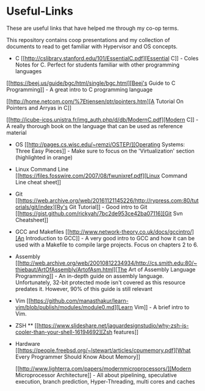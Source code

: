 # Useful-Links
These are useful links that have helped me through my co-op terms.


This repository contains coop presentations and my collection of documents to read to get familiar with Hypervisor and OS concepts.

* C
[[http://cslibrary.stanford.edu/101/EssentialC.pdf][Essential C]] - Coles Notes for C. Perfect for students familiar with other programming languages

[[https://beej.us/guide/bgc/html/single/bgc.html][Beej's Guide to C Programming]] - A great intro to C programming language

[[http://home.netcom.com/%7Etjensen/ptr/pointers.htm][A Tutorial On Pointers and Arryas in C]]

[[http://icube-icps.unistra.fr/img_auth.php/d/db/ModernC.pdf][Modern C]] - A really thorough book on the language that can be used as reference material
* OS
  [[http://pages.cs.wisc.edu/~remzi/OSTEP/][Operating Systems: Three Easy Pieces]] - Make sure to focus on the 'Virtualization' section (highlighted in orange)
  
* Linux Command Line
[[https://files.fosswire.com/2007/08/fwunixref.pdf][Linux Command Line cheat sheet]]
* Git
[[https://web.archive.org/web/20161121145226/http://rypress.com:80/tutorials/git/index][Ry's Git Tutorial]] - Good intro to Git
[[https://gist.github.com/rickyah/7bc2de953ce42ba07116][Git Svn Cheatsheet]]

* GCC and Makefiles
[[http://www.network-theory.co.uk/docs/gccintro/][An Introduction to GCC]] - A very good intro to GCC and how it can be used with a Makefile to compile large projects. Focus on chapters 2 to 6.

* Assembly
[[http://web.archive.org/web/20010812234934/http://cs.smith.edu:80/~thiebaut/ArtOfAssembly/ArtofAsm.html][The Art of Assembly Language Programming]] - An in-depth guide on assembly language. Unfortunately, 32-bit protected mode isn't covered as this resource predates it. However, 90% of this guide is still relevant

* Vim
[[https://github.com/manasthakur/learn-vim/blob/publish/modules/module0.md][Learn Vim]] - A brief intro to Vim.

* ZSH
** [[https://www.slideshare.net/jaguardesignstudio/why-zsh-is-cooler-than-your-shell-16194692][Zsh features]]
* Hardware
  [[https://people.freebsd.org/~lstewart/articles/cpumemory.pdf][What Every Programmer Should Know About Memory]]

  [[http://www.lighterra.com/papers/modernmicroprocessors/][Modern Microprocessor Architecture]] - All about pipelining, speculative execution, branch prediction, Hyper-Threading, multi cores and caches

